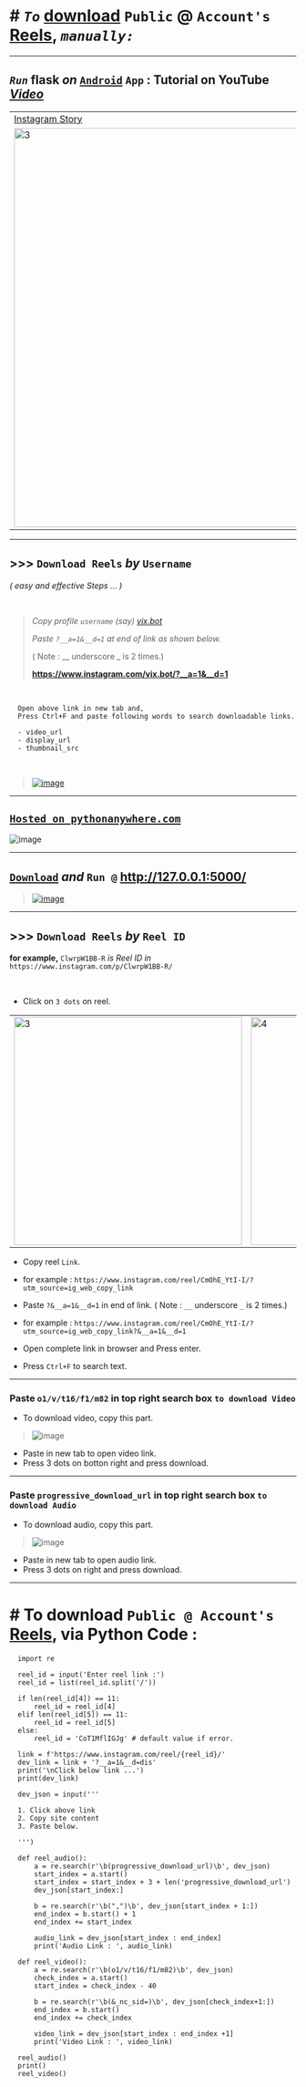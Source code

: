 # # *`To`* [download](https://scontent.cdninstagram.com/o1/v/t16/f1/m82/C54567487C200E0D06C79C5DA03A559A_video_dashinit.mp4?efg=eyJxZV9ncm91cHMiOiJbXCJpZ193ZWJfZGVsaXZlcnlfdnRzX290ZlwiXSIsInZlbmNvZGVfdGFnIjoidnRzX3ZvZF91cmxnZW4uNDgwLmNsaXBzLmJhc2VsaW5lIn0&_nc_ht=instagram.fdel5-2.fna.fbcdn.net&_nc_cat=106&vs=192854153373476_3058706972&_nc_vs=HBksFQIYT2lnX3hwdl9yZWVsc19wZXJtYW5lbnRfcHJvZC9DNTQ1Njc0ODdDMjAwRTBEMDZDNzlDNURBMDNBNTU5QV92aWRlb19kYXNoaW5pdC5tcDQVAALIAQAVABgkR0NWRkJoT01adk1xNWNvQUFQVGszQ1VNSC0xNWJwUjFBQUFGFQICyAEAKAAYABsAFQAAJtSAt%2FGMkuQ%2FFQIoAkMzLBdAYqiDEm6XjRgSZGFzaF9iYXNlbGluZV8yX3YxEQB1%2FgcA&_nc_rid=d8c8924743&ccb=9-4&oh=00_AfD-gNBzhSBRCrIFsSbKmThN1dzDo0ZV_alerSyCmlqDDA&oe=640A279B&_nc_sid=74f7ba) `Public` **@** `Account's` [Reels](https://www.instagram.com/reel/CpiBBfCvGEW/?utm_source=ig_web_copy_link), *`manually:`*

<hr>

## *`Run`* **flask** *on* [`Android`](https://play.google.com/store/apps/details?id=ru.iiec.pydroid3) `App` : **Tutorial on YouTube** [*Video*](https://youtu.be/cuJqNN1k3QY)

<table>
<tr>

<td>
<a href="https://www.instagram.com/stories/highlights/17970182708194681/">
Instagram Story
</a>
</td>

<td>
<a href="https://youtu.be/cuJqNN1k3QY">
YouTube Video
</a>
</td>

</tr>
<tr>
<td><img src="https://user-images.githubusercontent.com/50515418/228512796-e0a82ea4-9049-4418-a59b-69cddd25d012.png" alt="3" height = 700px></td>
<td><img src="https://user-images.githubusercontent.com/50515418/228513195-128cdf2e-19ff-4e41-b871-859570a686e2.png" alt="4" height = 700px></td>
</tr>

</table>

---------------------

## >>> `Download Reels` *by* `Username` 
*( easy and effective Steps ... )*

<br>

> *Copy profile `username` (say) [vix.bot](https://www.instagram.com/vix.bot/)*
> 
> *Paste `?__a=1&__d=1` at end of link as shown below.*
> 
> ( Note : __ underscore _ is 2 times.)
> 
> **https://www.instagram.com/vix.bot/?__a=1&__d=1**
      
<br>

      Open above link in new tab and,
      Press Ctrl+F and paste following words to search downloadable links.
      
      - video_url
      - display_url
      - thumbnail_src

<br>

> [![image](https://user-images.githubusercontent.com/50515418/226088929-a5a4afb4-8689-421d-a9e6-760baca666d5.png)](https://scontent.cdninstagram.com/o1/v/t16/f1/m82/81414935133415C2F05B31BFDA6857AA_video_dashinit.mp4?efg=eyJxZV9ncm91cHMiOiJbXCJpZ193ZWJfZGVsaXZlcnlfdnRzX290ZlwiXSIsInZlbmNvZGVfdGFnIjoidnRzX3ZvZF91cmxnZW4uNzIwLmNsaXBzLmJhc2VsaW5lIn0&_nc_ht=instagram.fdel5-1.fna.fbcdn.net&_nc_cat=106&vs=485511670340803_3190309599&_nc_vs=HBksFQIYT2lnX3hwdl9yZWVsc19wZXJtYW5lbnRfcHJvZC84MTQxNDkzNTEzMzQxNUMyRjA1QjMxQkZEQTY4NTdBQV92aWRlb19kYXNoaW5pdC5tcDQVAALIAQAVABgkR0lmQi1CS1BXQUtvRkJnREFNQndJdUowLWJRc2JxX0VBQUFGFQICyAEAKAAYABsAFQAAJoKBqMf7%2Bes%2FFQIoAkMzLBdAVn3S8an75xgSZGFzaF9iYXNlbGluZV8xX3YxEQB1%2FgcA&_nc_rid=3da7ae75f4&ccb=9-4&oh=00_AfCwcys8yd_X8z_PzJD9LxOnL8DhS2O5pVyFIazevZwORQ&oe=6417221E&_nc_sid=035b3a)

<hr>

## [`Hosted on pythonanywhere.com`](https://imvickykumar999.pythonanywhere.com/)

![image](https://user-images.githubusercontent.com/50515418/226118884-bf274f04-4e98-4599-ac54-2f25cf1e02cc.png)

<hr>

## [`Download`](https://github.com/imvickykumar999/Download-Reels/tree/main/Reels%20Downloader%20in%20Flask) *and* `Run @` http://127.0.0.1:5000/

> [![image](https://user-images.githubusercontent.com/50515418/226117492-c0696393-80bb-4e59-bbe4-3ddadc64d073.png)](https://www.instagram.com/vix.bot/)

-----------------

## >>> `Download Reels` *by* `Reel ID`

**for example,** `ClwrpW1BB-R` *is Reel ID in* `https://www.instagram.com/p/ClwrpW1BB-R/`

<br>

- Click on `3 dots` on reel.

<table>
   <tr>
      <td><img src="https://user-images.githubusercontent.com/50515418/218237891-2159d910-6a8e-4abe-991e-0ad1c00e1efb.png" alt="3" width = 400px></td>
      <td><img src="https://user-images.githubusercontent.com/50515418/218239639-5dc9242c-e4ea-48bd-8b05-f50113e9ad96.png" alt="4" width = 400px></td>
  </tr>
</table>

- Copy reel `Link`.
- for example : `https://www.instagram.com/reel/CmOhE_YtI-I/?utm_source=ig_web_copy_link`

- Paste `?&__a=1&__d=1` in end of link. ( Note : `__` underscore `_` is 2 times.)
- for example : `https://www.instagram.com/reel/CmOhE_YtI-I/?utm_source=ig_web_copy_link?&__a=1&__d=1`

- Open complete link in browser and Press enter.
- Press `Ctrl+F` to search text.

---------------------------

### Paste `o1/v/t16/f1/m82` in top right search box `to download Video`

- To download video, copy this part.

> ![image](https://user-images.githubusercontent.com/50515418/218238477-c90a658d-c3b4-4e90-8025-b39381f4e6b9.png)

- Paste in new tab to open video link.
- Press 3 dots on botton right and press download.

------------------------

### Paste `progressive_download_url` in top right search box `to download Audio`

- To download audio, copy this part.

> ![image](https://user-images.githubusercontent.com/50515418/218238598-4b501eb8-5242-496f-bd3d-c208a7d8f86a.png)

- Paste in new tab to open audio link.
- Press 3 dots on right and press download.

------------------------------------

# # To download `Public @ Account's` [Reels](https://www.instagram.com/p/CmOhE_YtI-I/), via Python Code :

      import re

      reel_id = input('Enter reel link :')
      reel_id = list(reel_id.split('/'))

      if len(reel_id[4]) == 11:
          reel_id = reel_id[4]
      elif len(reel_id[5]) == 11:
          reel_id = reel_id[5]
      else:
          reel_id = 'CoT1MflIGJg' # default value if error.

      link = f'https://www.instagram.com/reel/{reel_id}/'
      dev_link = link + '?__a=1&__d=dis'
      print('\nClick below link ...')
      print(dev_link)

      dev_json = input('''

      1. Click above link
      2. Copy site content
      3. Paste below.

      ''')

      def reel_audio():
          a = re.search(r'\b(progressive_download_url)\b', dev_json)
          start_index = a.start()
          start_index = start_index + 3 + len('progressive_download_url')
          dev_json[start_index:]

          b = re.search(r'\b(",")\b', dev_json[start_index + 1:])
          end_index = b.start() + 1
          end_index += start_index

          audio_link = dev_json[start_index : end_index]
          print('Audio Link : ', audio_link)

      def reel_video():
          a = re.search(r'\b(o1/v/t16/f1/m82)\b', dev_json)
          check_index = a.start()
          start_index = check_index - 40

          b = re.search(r'\b(&_nc_sid=)\b', dev_json[check_index+1:])
          end_index = b.start()
          end_index += check_index

          video_link = dev_json[start_index : end_index +1]
          print('Video Link : ', video_link)

      reel_audio()
      print()
      reel_video()

